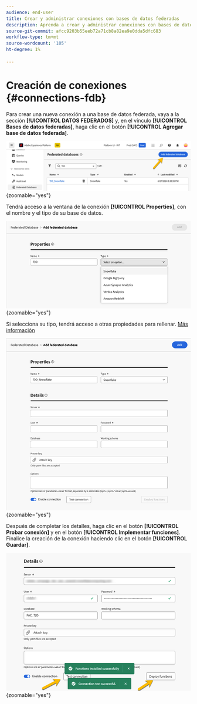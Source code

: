 ```yaml
---
audience: end-user
title: Crear y administrar conexiones con bases de datos federadas
description: Aprenda a crear y administrar conexiones con bases de datos federadas
source-git-commit: afcc9203b55eeb72a71cb8a82ea9e0dda5dfc683
workflow-type: tm+mt
source-wordcount: '105'
ht-degree: 1%

---
```


# Creación de conexiones {#connections-fdb}

Para crear una nueva conexión a una base de datos federada, vaya a la sección **[!UICONTROL DATOS FEDERADOS]** y, en el vínculo **[!UICONTROL Bases de datos federadas]**, haga clic en el botón **[!UICONTROL Agregar base de datos federada]**.

![](assets/connections_list.png){zoomable="yes"}

Tendrá acceso a la ventana de la conexión **[!UICONTROL Properties]**, con el nombre y el tipo de su base de datos.

![](assets/connections_name.png){zoomable="yes"}

Si selecciona su tipo, tendrá acceso a otras propiedades para rellenar. [Más información](federated-db.md)

![](assets/connections_details.png){zoomable="yes"}

Después de completar los detalles, haga clic en el botón **[!UICONTROL Probar conexión]** y en el botón **[!UICONTROL Implementar funciones]**.
Finalice la creación de la conexión haciendo clic en el botón **[!UICONTROL Guardar]**.

![](assets/connections_testdeploy.png){zoomable="yes"}

